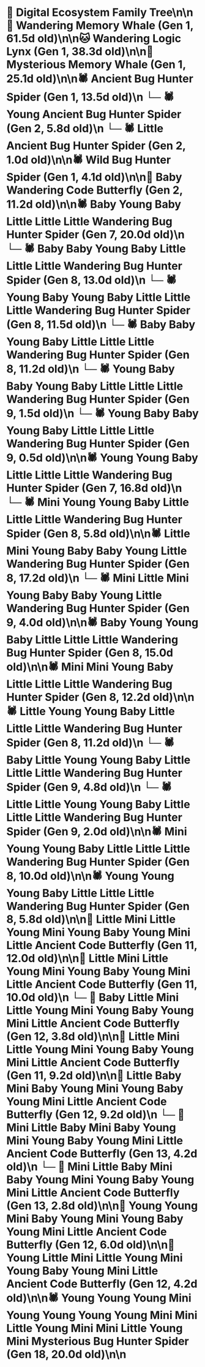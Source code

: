# 🌳 Digital Ecosystem Family Tree\n\n🐋 Wandering Memory Whale (Gen 1, 61.5d old)\n\n🐱 Wandering Logic Lynx (Gen 1, 38.3d old)\n\n🐋 Mysterious Memory Whale (Gen 1, 25.1d old)\n\n🕷️ Ancient Bug Hunter Spider (Gen 1, 13.5d old)\n  └─ 🕷️ Young Ancient Bug Hunter Spider (Gen 2, 5.8d old)\n  └─ 🕷️ Little Ancient Bug Hunter Spider (Gen 2, 1.0d old)\n\n🕷️ Wild Bug Hunter Spider (Gen 1, 4.1d old)\n\n🦋 Baby Wandering Code Butterfly (Gen 2, 11.2d old)\n\n🕷️ Baby Young Baby Little Little Little Wandering Bug Hunter Spider (Gen 7, 20.0d old)\n  └─ 🕷️ Baby Baby Young Baby Little Little Little Wandering Bug Hunter Spider (Gen 8, 13.0d old)\n  └─ 🕷️ Young Baby Young Baby Little Little Little Wandering Bug Hunter Spider (Gen 8, 11.5d old)\n  └─ 🕷️ Baby Baby Young Baby Little Little Little Wandering Bug Hunter Spider (Gen 8, 11.2d old)\n    └─ 🕷️ Young Baby Baby Young Baby Little Little Little Wandering Bug Hunter Spider (Gen 9, 1.5d old)\n    └─ 🕷️ Young Baby Baby Young Baby Little Little Little Wandering Bug Hunter Spider (Gen 9, 0.5d old)\n\n🕷️ Young Young Baby Little Little Little Wandering Bug Hunter Spider (Gen 7, 16.8d old)\n  └─ 🕷️ Mini Young Young Baby Little Little Little Wandering Bug Hunter Spider (Gen 8, 5.8d old)\n\n🕷️ Little Mini Young Baby Baby Young Little Wandering Bug Hunter Spider (Gen 8, 17.2d old)\n  └─ 🕷️ Mini Little Mini Young Baby Baby Young Little Wandering Bug Hunter Spider (Gen 9, 4.0d old)\n\n🕷️ Baby Young Young Baby Little Little Little Wandering Bug Hunter Spider (Gen 8, 15.0d old)\n\n🕷️ Mini Mini Young Baby Little Little Little Wandering Bug Hunter Spider (Gen 8, 12.2d old)\n\n🕷️ Little Young Young Baby Little Little Little Wandering Bug Hunter Spider (Gen 8, 11.2d old)\n  └─ 🕷️ Baby Little Young Young Baby Little Little Little Wandering Bug Hunter Spider (Gen 9, 4.8d old)\n  └─ 🕷️ Little Little Young Young Baby Little Little Little Wandering Bug Hunter Spider (Gen 9, 2.0d old)\n\n🕷️ Mini Young Young Baby Little Little Little Wandering Bug Hunter Spider (Gen 8, 10.0d old)\n\n🕷️ Young Young Young Baby Little Little Little Wandering Bug Hunter Spider (Gen 8, 5.8d old)\n\n🦋 Little Mini Little Young Mini Young Baby Young Mini Little Ancient Code Butterfly (Gen 11, 12.0d old)\n\n🦋 Little Mini Little Young Mini Young Baby Young Mini Little Ancient Code Butterfly (Gen 11, 10.0d old)\n  └─ 🦋 Baby Little Mini Little Young Mini Young Baby Young Mini Little Ancient Code Butterfly (Gen 12, 3.8d old)\n\n🦋 Little Mini Little Young Mini Young Baby Young Mini Little Ancient Code Butterfly (Gen 11, 9.2d old)\n\n🦋 Little Baby Mini Baby Young Mini Young Baby Young Mini Little Ancient Code Butterfly (Gen 12, 9.2d old)\n  └─ 🦋 Mini Little Baby Mini Baby Young Mini Young Baby Young Mini Little Ancient Code Butterfly (Gen 13, 4.2d old)\n  └─ 🦋 Mini Little Baby Mini Baby Young Mini Young Baby Young Mini Little Ancient Code Butterfly (Gen 13, 2.8d old)\n\n🦋 Young Young Mini Baby Young Mini Young Baby Young Mini Little Ancient Code Butterfly (Gen 12, 6.0d old)\n\n🦋 Young Little Mini Little Young Mini Young Baby Young Mini Little Ancient Code Butterfly (Gen 12, 4.2d old)\n\n🕷️ Young Young Young Mini Young Young Young Young Mini Mini Little Young Mini Mini Little Young Mini Mysterious Bug Hunter Spider (Gen 18, 20.0d old)\n\n